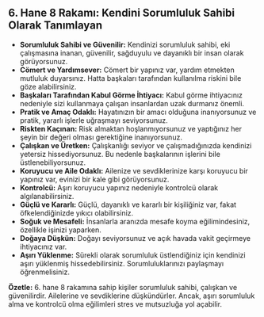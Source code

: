 ## 6. Hane 8 Rakamı: Kendini Sorumluluk Sahibi Olarak Tanımlayan

* **Sorumluluk Sahibi ve Güvenilir:** Kendinizi sorumluluk sahibi, eki çalışmasına inanan, güvenilir, sağduyulu ve dayanıklı bir insan olarak görüyorsunuz.
* **Cömert ve Yardımsever:** Cömert bir yapınız var, yardım etmekten mutluluk duyarsınız. Hatta başkaları tarafından kullanılma riskini bile göze alabilirsiniz.
* **Başkaları Tarafından Kabul Görme İhtiyacı:** Kabul görme ihtiyacınız nedeniyle sizi kullanmaya çalışan insanlardan uzak durmanız önemli.
* **Pratik ve Amaç Odaklı:** Hayatınızın bir amacı olduğuna inanıyorsunuz ve pratik, yararlı işlerle uğraşmayı seviyorsunuz. 
* **Riskten Kaçınan:**  Risk almaktan hoşlanmıyorsunuz ve yaptığınız her şeyin bir değeri olması gerektiğine inanıyorsunuz.
* **Çalışkan ve Üretken:** Çalışkanlığı seviyor ve çalışmadığınızda kendinizi yetersiz hissediyorsunuz. Bu nedenle başkalarının işlerini bile üstlenebiliyorsunuz.
* **Koruyucu ve Aile Odaklı:** Ailenize ve sevdiklerinize karşı koruyucu bir yapınız var, evinizi bir kale gibi görüyorsunuz.
* **Kontrolcü:** Aşırı koruyucu yapınız nedeniyle kontrolcü olarak algılanabilirsiniz.
* **Güçlü ve Kararlı:** Güçlü, dayanıklı ve kararlı bir kişiliğiniz var, fakat öfkelendiğinizde yıkıcı olabilirsiniz.
* **Soğuk ve Mesafeli:** İnsanlarla aranızda mesafe koyma eğilimindesiniz, özellikle işinizi yaparken.
* **Doğaya Düşkün:** Doğayı seviyorsunuz ve açık havada vakit geçirmeye ihtiyacınız var.
* **Aşırı Yüklenme:** Sürekli olarak sorumluluk üstlendiğiniz için kendinizi aşırı yüklenmiş hissedebilirsiniz. Sorumluluklarınızı paylaşmayı öğrenmelisiniz.

**Özetle:** 6. hane 8 rakamına sahip kişiler sorumluluk sahibi, çalışkan ve güvenilirdir. Ailelerine ve sevdiklerine düşkündürler. Ancak, aşırı sorumluluk alma ve kontrolcü olma eğilimleri stres ve mutsuzluğa yol açabilir. 
